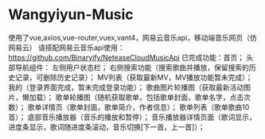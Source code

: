 # Wangyiyun-Music
使用了vue,axios,vue-router,vuex,vant4，网易云音乐api，移动端音乐网页（仿网易云）
请搭配网易云音乐api使用：https://github.com/Binaryify/NeteaseCloudMusicApi
已完成功能：首页；
            头部导航组件：
            左侧用户状态栏；
            右侧搜索功能（搜索歌曲并播放，保留搜索的历史记录，可删除历史记录）；
            MV列表（获取最新MV，MV播放功能暂未完成）；
            我的（登录界面完成，暂未完成登录功能）；
            歌曲图片轮播图（获取最新活动图片，懒加载）；
            歌单轮播图（随机获取歌单，包括歌单封面，歌单名字，点击次数）；
            歌单详情页（歌单封面，歌单简介，作者信息）；
            歌单列表（歌单歌曲10首）；
            底部音乐播放器（音乐的播放和暂停）；
            音乐播放器详情页面（歌词显示，进度条显示，歌词随进度条滚动，音乐切换[下一首，上一首]）；
            
            
            

